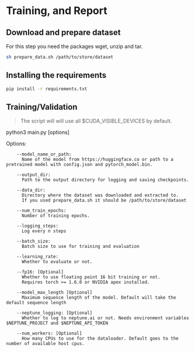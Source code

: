 # Training, and Report

## Download and prepare dataset
For this step you need the packages wget, unzip and tar.
```sh
sh prepare_data.sh /path/to/store/dataset
```

## Installing the requirements

```sh
pip install -r requirements.txt
````

## Training/Validation

> The script will will use all $CUDA_VISIBLE_DEVICES by default.


python3 main.py [options] 

  Options:

        --model_name_or_path: 
          Name of the model from https://huggingface.co or path to a pretrained model with config.json and pytorch_model.bin.

        --output_dir: 
          Path to the output directory for logging and saving checkpoints.

        --data_dir: 
          Directory where the dataset was downloaded and extracted to.
          If you used prepare_data.sh it should be /path/to/store/dataset

        --num_train_epochs: 
          Number of training epochs.

        --logging_steps:
          Log every n steps
        
        --batch_size:
          Batch size to use for training and evaluation

        --learning_rate:
          Whether to evaluate or not.

        --fp16: [Optional]
          Whether to use floating point 16 bit training or not.
          Requires torch >= 1.6.0 or NVIDIA apex installed.

        --model_max_length [Optional]
          Maximum sequence length of the model. Default will take the default sequence length

        --neptune_logging: [Optional]
          Whether to log to neptune.ai or not. Needs environment variables $NEPTUNE_PROJECT and $NEPTUNE_API_TOKEN

        --num_workers: [Optional]
          How many CPUs to use for the dataloader. Default goes to the number of available host cpus.

